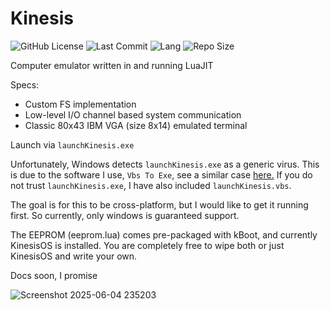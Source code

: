 # Kinesis
![GitHub License](https://img.shields.io/github/license/SpartanSf/Kinesis)
![Last Commit](https://img.shields.io/github/last-commit/SpartanSf/Kinesis)
![Lang](https://img.shields.io/github/languages/top/SpartanSf/Kinesis)
![Repo Size](https://img.shields.io/github/repo-size/SpartanSf/Kinesis)

Computer emulator written in and running LuaJIT

Specs:
- Custom FS implementation
- Low-level I/O channel based system communication
- Classic 80x43 IBM VGA (size 8x14) emulated terminal

Launch via `launchKinesis.exe`

Unfortunately, Windows detects `launchKinesis.exe` as a generic virus. This is due to the software I use, `Vbs To Exe`, see a similar case [here.](https://github.com/pyinstaller/pyinstaller/issues/5668) If you do not trust `launchKinesis.exe`, I have also included `launchKinesis.vbs`.

The goal is for this to be cross-platform, but I would like to get it running first. So currently, only windows is guaranteed support.

The EEPROM (eeprom.lua) comes pre-packaged with kBoot, and currently KinesisOS is installed. You are completely free to wipe both or just KinesisOS and write your own.

Docs soon, I promise

![Screenshot 2025-06-04 235203](https://github.com/user-attachments/assets/a4a6a472-d28b-4e65-a0af-41fa42abdd09)
